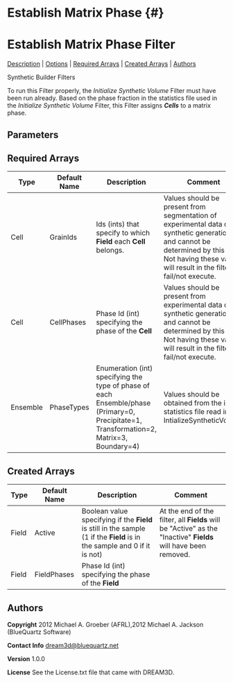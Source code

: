 Establish Matrix Phase {#}
======
<h1 class="pHeading1">Establish Matrix Phase Filter</h1>
<p class="pCellBody">
<a href="../Synthetic_BuilderFilters/EstablishMatrixPhase.html#wp2">Description</a> | <a href="../Synthetic_BuilderFilters/EstablishMatrixPhase.html#wp3">Options</a> | <a href="../Synthetic_BuilderFilters/EstablishMatrixPhase.html#wp4">Required Arrays</a> | <a href="../Synthetic_BuilderFilters/EstablishMatrixPhase.html#wp5">Created Arrays</a> | <a href="../Synthetic_BuilderFilters/EstablishMatrixPhase.html#wp1">Authors</a> 

Synthetic Builder Filters


To run this Filter properly, the _Initialize Synthetic Volume_ Filter must have been run already.
Based on the phase fraction in the statistics file used in the _Initialize Synthetic Volume_ Filter, this Filter assigns _**Cells**_ to a matrix phase. 

## Parameters ##

## Required Arrays ##

| Type | Default Name | Description | Comment |
|------|--------------|-------------|---------|
| Cell | GrainIds | Ids (ints) that specify to which **Field** each **Cell** belongs. | Values should be present from segmentation of experimental data or synthetic generation and cannot be determined by this filter. Not having these values will result in the filter to fail/not execute. |
| Cell | CellPhases | Phase Id (int) specifying the phase of the **Cell** | Values should be present from experimental data or synthetic generation and cannot be determined by this filter. Not having these values will result in the filter to fail/not execute. |
| Ensemble | PhaseTypes | Enumeration (int) specifying the type of phase of each Ensemble/phase (Primary=0, Precipitate=1, Transformation=2, Matrix=3, Boundary=4) | Values should be obtained from the input statistics file read in by IntializeSyntheticVolume |

## Created Arrays ##

| Type | Default Name | Description | Comment |
|------|--------------|-------------|---------|
| Field | Active | Boolean value specifying if the **Field** is still in the sample (1 if the **Field** is in the sample and 0 if it is not) | At the end of the filter, all **Fields** will be "Active" as the "Inactive" **Fields** will have been removed.  |
| Field | FieldPhases | Phase Id (int) specifying the phase of the **Field** |  |

## Authors ##

**Copyright** 2012 Michael A. Groeber (AFRL),2012 Michael A. Jackson (BlueQuartz Software)

**Contact Info** dream3d@bluequartz.net

**Version** 1.0.0

**License**  See the License.txt file that came with DREAM3D.



